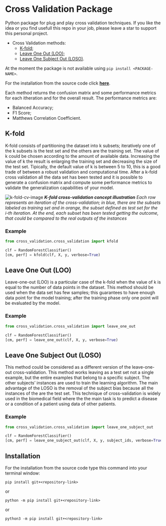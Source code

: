 # Cross Validation Package
Python package for plug and play cross validation techniques.
If you like the idea or you find usefull this repo in your job, please leave a star to support this personal project.

* Cross Validation methods:
    * [K-fold](#k-fold);
    * [Leave One Out (LOO)](#leave-one-out-loo);
    * [Leave One Subject Out (LOSO)](#leave-one-subject-out-loso).

At the moment the package is not available using `pip install <PACKAGE-NAME>`.

For the installation from the source code click **[here](#installation)**.

Each method returns the confusion matrix and some performance metrics for each itheration and for the overall result.
The performance metrics are:
* Balanced Accuracy;
* F1 Score;
* Matthews Correlation Coefficient. 

## K-fold
K-fold consists of partitioning the dataset into k subsets; iteratively one of the k subsets is the test set and the others are the training set.
The value of k could be chosen according to the amount of available data. Increasing the value of k the result is enlarging the training set and decreasing the size of the test set. 
Tipically, the default value of k is between 5 to 10, this is a good trade of between a robust validation and computational time.
After a k-fold cross validation all the data set has been tested and it is possible to generate a confusion matrix and compute some performance metrics to validate the generalization capabilities of your model.

![k-fold-cv-image](images/k-fold-cross-validation.png)
***K-fold cross-validation concept illustration** Each row represents an iteration of the cross-validation; in blue, there are the subsets labeled as training set and in orange, the subset defined as test set for the i-th iteration. 
At the end, each subset has been tested getting the outcome, that could be compared to the real outputs of the instances*

### Example
```python
from cross_validation.cross_validation import kfold

clf = RandomForestClassifier()
[cm, perf] = kfold(clf, X, y, verbose=True)
```

## Leave One Out (LOO)
Leave-one-out (LOO) is a particular case of the k-fold when the value of k is equal to the number of data points in the dataset.
This method should be used when the data set has few samples; this guarantees to have enough data point for the model training; after the training phase only one point will be evaluated by the model.

### Example
```python
from cross_validation.cross_validation import leave_one_out

clf = RandomForestClassifier()
[cm, perf] = leave_one_out(clf, X, y, verbose=True)
```

## Leave One Subject Out (LOSO)
This method could be considered as a different version of the leave-one-out cross-validation. This method works leaving as a test set not a single example, but the entire examples that belong to a specific subject. The other subjects’ instances are used to train the learning algorithm.
The main advantage of the LOSO is the removal of the subject bias because all the instances of the are the test set.
This technique of cross-validation is widely used in the biomedical field where the the main task is to predict a disease or a condition of a patient using data of other patients.

### Example
```python
from cross_validation.cross_validation import leave_one_subject_out

clf = RandomForestClassifier()
[cm, perf] = leave_one_subject_out(clf, X, y, subject_ids, verbose=True):
```

## Installation
For the installation from the source code type this command into your terminal window:
```
pip install git+<repository-link>
```
or
```
python -m pip install git+<repository-link>
```
or
```
python3 -m pip install git+<repository-link>
```
